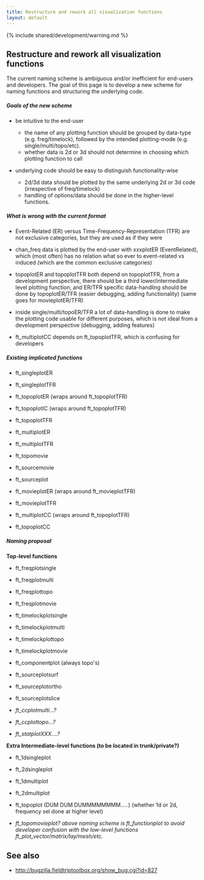 ```yaml
---
title: Restructure and rework all visualization functions
layout: default
---
```


{% include shared/development/warning.md %}

## Restructure and rework all visualization functions

The current naming scheme is ambiguous and/or inefficient for end-users and developers. The goal of this page is to develop a new scheme for naming functions and structuring the underlying code. 

##### Goals of the new scheme

*  be intuitive to the end-user
    * the name of any plotting function should be grouped by data-type (e.g. freg/timelock), followed by the intended plotting-mode (e.g. single/multi/topo/etc). 
    * whether data is 2d or 3d should not determine in choosing which plotting function to call

*  underlying code should be easy to distinguish functionality-wise
    * 2d/3d data should be plotted by the same underlying 2d or 3d code (irrespective of freq/timelock)
    * handling of options/data should be done in the higher-level functions.

##### What is wrong with the current format

*  Event-Related (ER) versus Time-Frequency-Representation (TFR) are not exclusive categories, but they are used as if they were 

*  chan_freq data is plotted by the end-user with xxxplotER (EventRelated), which (most often) has no relation what so ever to event-related vs induced (which are the common exclusive categories)

*  topoplotER and topoplotTFR both depend on topoplotTFR, from a development perspective, there should be a third lower/intermediate level plotting function, and ER/TFR specific data-handling should be done by topoplotER/TFR (easier debugging, adding functionality) (same goes for movieplotER/TFR)

*  inside single/multi/topoER/TFR a lot of data-handling is done to make the plotting code usable for different purposes, which is not ideal from a development perspective (debugging, adding features)

*  ft_multiplotCC depends on ft_topoplotTFR, which is confusing for developers

##### Existing implicated functions

*  ft_singleplotER

*  ft_singleplotTFR

*  ft_topoplotER (wraps around ft_topoplotTFR)

*  ft_topoplotIC (wraps around ft_topoplotTFR)

*  ft_topoplotTFR

*  ft_multiplotER

*  ft_multiplotTFR

*  ft_topomovie

*  ft_sourcemovie

*  ft_sourceplot

*  ft_movieplotER   (wraps around ft_movieplotTFR)

*  ft_movieplotTFR 

*  ft_multiplotCC   (wraps around ft_topoplotTFR)

*  ft_topoplotCC 

##### Naming proposal

**Top-level functions**

*  ft_freqplotsingle

*  ft_freqplotmulti

*  ft_freqplottopo

*  ft_freqplotmovie

*  ft_timelockplotsingle

*  ft_timelockplotmulti

*  ft_timelockplottopo

*  ft_timelockplotmovie

*  ft_componentplot  (always topo's)

*  ft_sourceplotsurf

*  ft_sourceplotortho

*  ft_sourceplotslice

*  *ft_ccplotmulti...?*

*  *ft_ccplottopo...?*

*  *ft_statplotXXX....?*

**Extra Intermediate-level functions (to be located in trunk/private?)**

*  ft_1dsingleplot

*  ft_2dsingleplot

*  ft_1dmultiplot

*  ft_2dmultiplot

*  ft_topoplot    (DUM DUM DUMMMMMMMM.....) (whether 1d or 2d, frequency sel done at higher level)

*  *ft_topomovieplot?*
*above naming scheme is ft_functionplot to avoid developer confusion with the low-level functions ft_plot_vector/matrix/lay/mesh/etc.*

## See also

*  http://bugzilla.fieldtriptoolbox.org/show_bug.cgi?id=827

